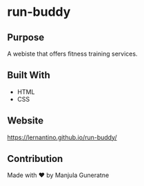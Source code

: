 # run-buddy

## Purpose
A webiste that offers fitness training services.

## Built With
* HTML
* CSS

## Website
https://lernantino.github.io/run-buddy/

## Contribution
Made with ❤️ by Manjula Guneratne
